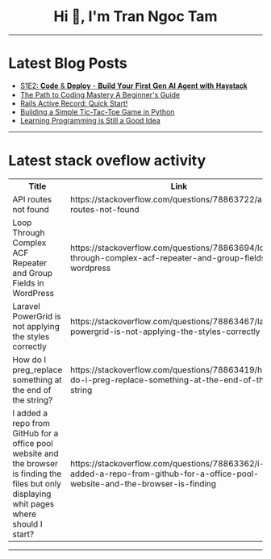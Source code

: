 <h1 align="center">Hi 👋, I'm Tran Ngoc Tam</h1>

---

# Latest Blog Posts 
<!-- BLOG-POST-LIST:START -->
- [S1E2: 𝐂𝐨𝐝𝐞 &amp; 𝐃𝐞𝐩𝐥𝐨𝐲 - 𝐁𝐮𝐢𝐥𝐝 𝐘𝐨𝐮𝐫 𝐅𝐢𝐫𝐬𝐭 𝐆𝐞𝐧 𝐀𝐈 𝐀𝐠𝐞𝐧𝐭 𝐰𝐢𝐭𝐡 𝐇𝐚𝐲𝐬𝐭𝐚𝐜𝐤](https://dev.to/eze_lanza/--5adc)
- [The Path to Coding Mastery A Beginner&#39;s Guide](https://dev.to/aigamer/the-path-to-coding-mastery-a-beginners-guide-18od)
- [Rails Active Record: Quick Start!](https://dev.to/carisaelam/active-record-quick-start-46o5)
- [Building a Simple Tic-Tac-Toe Game in Python](https://dev.to/rltree/building-a-simple-tic-tac-toe-game-in-python-4ab3)
- [Learning Programming is Still a Good Idea](https://dev.to/brookzerker/learning-programming-is-still-a-good-idea-3j8f)
<!-- BLOG-POST-LIST:END -->

---

# Latest stack oveflow activity
<table>
  <tr><th>Title</th><th>Link</th></tr>
  <!-- STACKOVERFLOW:START --><tr><td>API routes not found</td><td>https://stackoverflow.com/questions/78863722/api-routes-not-found</td></tr><tr><td>Loop Through Complex ACF Repeater and Group Fields in WordPress</td><td>https://stackoverflow.com/questions/78863694/loop-through-complex-acf-repeater-and-group-fields-in-wordpress</td></tr><tr><td>Laravel PowerGrid is not applying the styles correctly</td><td>https://stackoverflow.com/questions/78863467/laravel-powergrid-is-not-applying-the-styles-correctly</td></tr><tr><td>How do I preg_replace something at the end of the string?</td><td>https://stackoverflow.com/questions/78863419/how-do-i-preg-replace-something-at-the-end-of-the-string</td></tr><tr><td>I added a repo from GitHub for a office pool website and the browser is finding the files but only displaying whit pages where should I start?</td><td>https://stackoverflow.com/questions/78863362/i-added-a-repo-from-github-for-a-office-pool-website-and-the-browser-is-finding</td></tr><!-- STACKOVERFLOW:END -->
</table>

---


